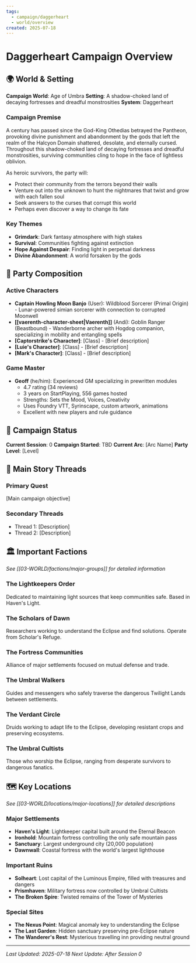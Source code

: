 ```yaml
---
tags:
  - campaign/daggerheart
  - world/overview
created: 2025-07-18
---
```


# Daggerheart Campaign Overview

## 🌍 World & Setting
**Campaign World**: Age of Umbra
**Setting**: A shadow-choked land of decaying fortresses and dreadful monstrosities
**System**: Daggerheart

### Campaign Premise
A century has passed since the God-King Othedias betrayed the Pantheon, provoking divine punishment and abandonment by the gods that left the realm of the Halcyon Domain shattered, desolate, and eternally cursed. Throughout this shadow-choked land of decaying fortresses and dreadful monstrosities, surviving communities cling to hope in the face of lightless oblivion.

As heroic survivors, the party will:
- Protect their community from the terrors beyond their walls
- Venture out into the unknown to hunt the nightmares that twist and grow with each fallen soul
- Seek answers to the curses that corrupt this world
- Perhaps even discover a way to change its fate

### Key Themes
- **Grimdark**: Dark fantasy atmosphere with high stakes
- **Survival**: Communities fighting against extinction
- **Hope Against Despair**: Finding light in perpetual darkness
- **Divine Abandonment**: A world forsaken by the gods

## 👥 Party Composition
### Active Characters
- **Captain Howling Moon Banjo** (User): Wildblood Sorcerer (Primal Origin) - Lunar-powered simian sorcerer with connection to corrupted Moonwell
- **[[vaerenth-character-sheet|Vaerenth]]** (Andi): Goblin Ranger (Beastbound) - Wanderborne archer with Hogdog companion, specializing in mobility and entangling spells
- **[Captorstrike's Character]**: [Class] - [Brief description]  
- **[Luie's Character]**: [Class] - [Brief description]
- **[Mark's Character]**: [Class] - [Brief description]

### Game Master
- **Geoff** (he/him): Experienced GM specializing in prewritten modules
  - 4.7 rating (34 reviews)
  - 3 years on StartPlaying, 556 games hosted
  - Strengths: Sets the Mood, Voices, Creativity
  - Uses Foundry VTT, Syrinscape, custom artwork, animations
  - Excellent with new players and rule guidance
## 📖 Campaign Status
**Current Session**: 0
**Campaign Started**: TBD
**Current Arc**: [Arc Name]
**Party Level**: [Level]

## 🎯 Main Story Threads
### Primary Quest
[Main campaign objective]

### Secondary Threads
- Thread 1: [Description]
- Thread 2: [Description]

## 🏛️ Important Factions
*See [[03-WORLD/factions/major-groups]] for detailed information*

### The Lightkeepers Order
Dedicated to maintaining light sources that keep communities safe. Based in Haven's Light.

### The Scholars of Dawn  
Researchers working to understand the Eclipse and find solutions. Operate from Scholar's Refuge.

### The Fortress Communities
Alliance of major settlements focused on mutual defense and trade.

### The Umbral Walkers
Guides and messengers who safely traverse the dangerous Twilight Lands between settlements.

### The Verdant Circle
Druids working to adapt life to the Eclipse, developing resistant crops and preserving ecosystems.

### The Umbral Cultists
Those who worship the Eclipse, ranging from desperate survivors to dangerous fanatics.

## 🗺️ Key Locations
*See [[03-WORLD/locations/major-locations]] for detailed descriptions*

### Major Settlements
- **Haven's Light**: Lightkeeper capital built around the Eternal Beacon
- **Ironhold**: Mountain fortress controlling the only safe mountain pass  
- **Sanctuary**: Largest underground city (20,000 population)
- **Dawnwall**: Coastal fortress with the world's largest lighthouse

### Important Ruins
- **Solheart**: Lost capital of the Luminous Empire, filled with treasures and dangers
- **Prismhaven**: Military fortress now controlled by Umbral Cultists
- **The Broken Spire**: Twisted remains of the Tower of Mysteries

### Special Sites
- **The Nexus Point**: Magical anomaly key to understanding the Eclipse
- **The Last Garden**: Hidden sanctuary preserving pre-Eclipse nature
- **The Wanderer's Rest**: Mysterious travelling inn providing neutral ground

---
*Last Updated: 2025-07-18*
*Next Update: After Session 0*